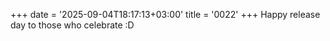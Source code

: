 +++
date = '2025-09-04T18:17:13+03:00'
title = '0022'
+++
Happy release day to those who celebrate :D
